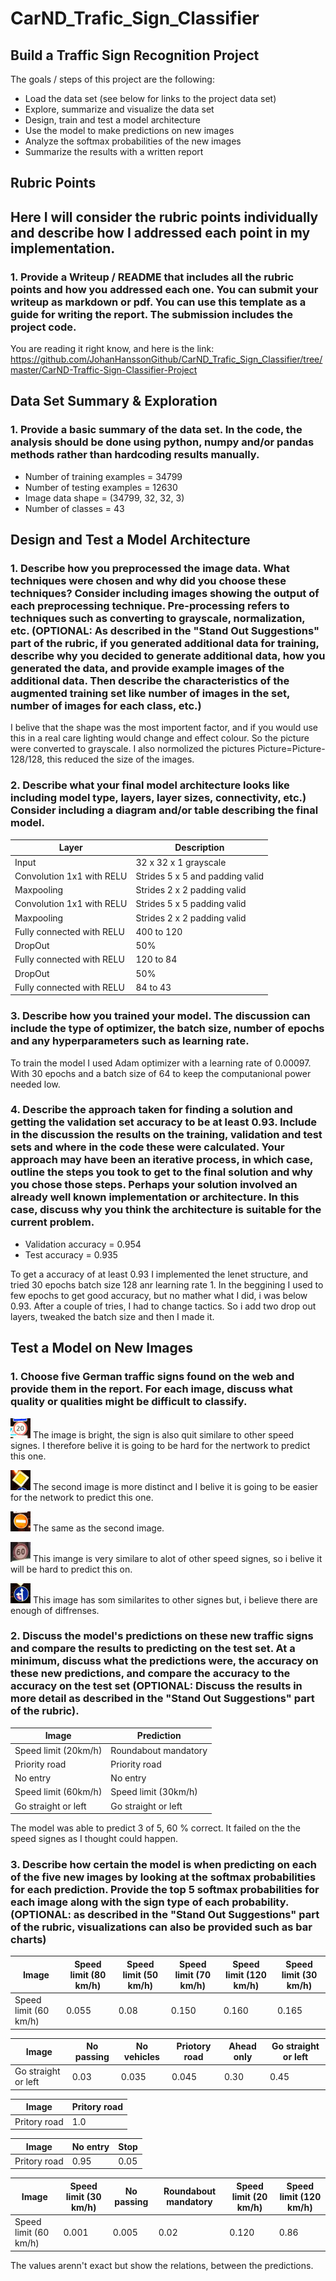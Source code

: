 # CarND_Trafic_Sign_Classifier

## Build a Traffic Sign Recognition Project

The goals / steps of this project are the following:

 * Load the data set (see below for links to the project data set)
 * Explore, summarize and visualize the data set
 * Design, train and test a model architecture
 * Use the model to make predictions on new images
 * Analyze the softmax probabilities of the new images
 * Summarize the results with a written report
 
 

## Rubric Points

## Here I will consider the rubric points individually and describe how I addressed each point in my implementation.


### 1. Provide a Writeup / README that includes all the rubric points and how you addressed each one. You can submit your writeup as markdown or pdf. You can use this template as a guide for writing the report. The submission includes the project code.

You are reading it right know, and here is the link: https://github.com/JohanHanssonGithub/CarND_Trafic_Sign_Classifier/tree/master/CarND-Traffic-Sign-Classifier-Project


## Data Set Summary & Exploration
### 1. Provide a basic summary of the data set. In the code, the analysis should be done using python, numpy and/or pandas methods rather than hardcoding results manually.

* Number of training examples = 34799
* Number of testing examples = 12630
* Image data shape = (34799, 32, 32, 3)
* Number of classes = 43

## Design and Test a Model Architecture

### 1. Describe how you preprocessed the image data. What techniques were chosen and why did you choose these techniques? Consider including images showing the output of each preprocessing technique. Pre-processing refers to techniques such as converting to grayscale, normalization, etc. (OPTIONAL: As described in the "Stand Out Suggestions" part of the rubric, if you generated additional data for training, describe why you decided to generate additional data, how you generated the data, and provide example images of the additional data. Then describe the characteristics of the augmented training set like number of images in the set, number of images for each class, etc.)

I belive that the shape was the most importent factor, and if you would use this in a real care lighting would change and effect colour. So the picture were converted to grayscale. I also normolized the pictures Picture=Picture-128/128, this reduced the size of the images. 


### 2. Describe what your final model architecture looks like including model type, layers, layer sizes, connectivity, etc.) Consider including a diagram and/or table describing the final model.

Layer         | Description
------------- | -------------
Input         | 32 x 32 x 1 grayscale
Convolution 1x1 with RELU  | Strides 5 x 5 and padding valid
Maxpooling    | Strides 2 x 2 padding valid
Convolution 1x1 with RELU | Strides 5 x 5 padding valid
Maxpooling    | Strides 2 x 2 padding valid
Fully connected with RELU | 400 to 120 
DropOut | 50% 
Fully connected with RELU | 120 to 84 
DropOut | 50% 
Fully connected with RELU | 84 to 43 




### 3. Describe how you trained your model. The discussion can include the type of optimizer, the batch size, number of epochs and any hyperparameters such as learning rate.

To train the model I used Adam optimizer with a learning rate of 0.00097. With 30 epochs and a batch size of 64 to keep the computanional power needed low. 


### 4. Describe the approach taken for finding a solution and getting the validation set accuracy to be at least 0.93. Include in the discussion the results on the training, validation and test sets and where in the code these were calculated. Your approach may have been an iterative process, in which case, outline the steps you took to get to the final solution and why you chose those steps. Perhaps your solution involved an already well known implementation or architecture. In this case, discuss why you think the architecture is suitable for the current problem.

* Validation accuracy = 0.954
* Test accuracy = 0.935

To get a accuracy of at least 0.93 I implemented the lenet structure, and tried 30  epochs batch size 128 anr learning rate 1. In the beggining I used to few epochs to get good accuracy, but  no mather what I did, i was below 0.93. After a couple of tries, I had to change tactics. So i add two drop out layers, tweaked the batch size and then I made it. 

## Test a Model on New Images


### 1. Choose five German traffic signs found on the web and provide them in the report. For each image, discuss what quality or qualities might be difficult to classify.

![Screenshot](CarND-Traffic-Sign-Classifier-Project/test_pictures_2/picture_1.jpg)
The image is bright, the sign is also quit similare to other speed signes. I therefore belive it is going to be hard for the nertwork to predict this one. 

![Screenshot](CarND-Traffic-Sign-Classifier-Project/test_pictures_2/picture_2.jpg)
The second image is more distinct and I belive it is going to be easier for the network to predict this one. 

![Screenshot](CarND-Traffic-Sign-Classifier-Project/test_pictures_2/picture_3.jpg)
The same as the second image. 

![Screenshot](CarND-Traffic-Sign-Classifier-Project/test_pictures_2/picture_4.jpg)
This imange is very similare to alot of other speed signes, so i belive it will be hard to predict this on. 

![Screenshot](CarND-Traffic-Sign-Classifier-Project/test_pictures_2/picture_5.jpg)
This image has som similarites to other signes but, i believe there are enough of diffrenses. 


### 2. Discuss the model's predictions on these new traffic signs and compare the results to predicting on the test set. At a minimum, discuss what the predictions were, the accuracy on these new predictions, and compare the accuracy to the accuracy on the test set (OPTIONAL: Discuss the results in more detail as described in the "Stand Out Suggestions" part of the rubric).

Image         | Prediction
------------- | -------------
Speed limit (20km/h)         | Roundabout mandatory
Priority road | Priority road
No entry    | No entry
Speed limit (60km/h)| Speed limit (30km/h)
Go straight or left    | Go straight or left

The model was able to predict 3 of 5, 60 % correct. It failed on the the speed signes as I thought could happen. 



### 3. Describe how certain the model is when predicting on each of the five new images by looking at the softmax probabilities for each prediction. Provide the top 5 softmax probabilities for each image along with the sign type of each probability. (OPTIONAL: as described in the "Stand Out Suggestions" part of the rubric, visualizations can also be provided such as bar charts)
          
          
Image | Speed limit (80 km/h) | Speed limit (50 km/h) | Speed limit (70 km/h) | Speed limit (120 km/h) | Speed limit (30 km/h) 
------------- | -------------|-------------|-------------|-------------|-------------|
Speed limit (60 km/h)| 0.055| 0.08| 0.150| 0.160| 0.165




Image | No passing | No vehicles | Priotory road | Ahead only | Go straight or left 
------------- | -------------|-------------|-------------|-------------|-------------|
Go straight or left | 0.03| 0.035| 0.045| 0.30| 0.45


Image | Pritory road 
------------- | -------------
Pritory road | 1.0

Image | No entry | Stop
------------- | -------------| -------------
Pritory road | 0.95 | 0.05


Image | Speed limit (30 km/h) | No passing| Roundabout mandatory | Speed limit (20 km/h) | Speed limit (120 km/h)
------------- | -------------|-------------|-------------|-------------|-------------|
Speed limit (60 km/h)| 0.001| 0.005| 0.02| 0.120| 0.86


The values arenn't exact but show the relations, between the predictions. 
